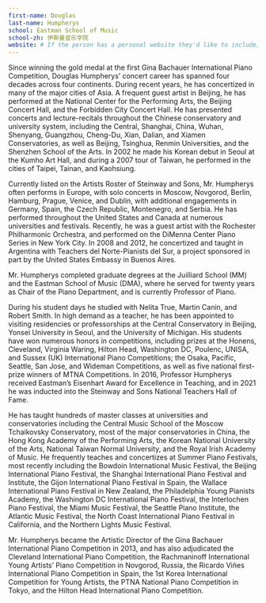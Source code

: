 ```yaml
---
first-name: Douglas
last-name: Humpherys
school: Eastman School of Music
school-zh: 伊斯曼音乐学院
website: # If the person has a personal website they'd like to include, include it here. Otherwise, remove this line.
---
```


Since winning the gold medal at the first Gina Bachauer International Piano Competition, Douglas Humpherys’ concert career has spanned four decades across four continents. During recent years, he has concertized in many of the major cities of Asia. A frequent guest artist in Beijing, he has performed at the National Center for the Performing Arts, the Beijing Concert Hall, and the Forbidden City Concert Hall. He has presented concerts and lecture-recitals throughout the Chinese conservatory and university system, including the Central, Shanghai, China, Wuhan, Shenyang, Guangzhou, Cheng-Du, Xian, Dalian, and Xiamen Conservatories, as well as Beijing, Tsinghua, Renmin Universities, and the Shenzhen School of the Arts. In 2002 he made his Korean debut in Seoul at the Kumho Art Hall, and during a 2007 tour of Taiwan, he performed in the cities of Taipei, Tainan, and Kaohsiung.

Currently listed on the Artists Roster of Steinway and Sons, Mr. Humpherys often performs in Europe, with solo concerts in Moscow, Novgorod, Berlin, Hamburg, Prague, Venice, and Dublin, with additional engagements in Germany, Spain, the Czech Republic, Montenegro, and Serbia. He has performed throughout the United States and Canada at numerous universities and festivals. Recently, he was a guest artist with the Rochester Philharmonic Orchestra, and performed on the DiMenna Center Piano Series in New York City. In 2008 and 2012, he concertized and taught in Argentina with Teachers del Norte-Pianists del Sur, a project sponsored in part by the United States Embassy in Buenos Aires.

Mr. Humpherys completed graduate degrees at the Juilliard School (MM) and the Eastman School of Music (DMA), where he served for twenty years as Chair of the Piano Department, and is currently Professor of Piano.

During his student days he studied with Nelita True, Martin Canin, and Robert Smith. In high demand as a teacher, he has been appointed to visiting residencies or professorships at the Central Conservatory in Beijing, Yonsei University in Seoul, and the University of Michigan. His students have won numerous honors in competitions, including prizes at the Honens, Cleveland, Virginia Waring, Hilton Head, Washington DC, Poulenc, UNISA, and Sussex (UK) International Piano Competitions; the Osaka, Pacific, Seattle, San Jose, and Wideman Competitions, as well as five national first-prize winners of MTNA Competitions. In 2016, Professor Humpherys received Eastman’s Eisenhart Award for Excellence in Teaching, and in 2021 he was inducted into the Steinway and Sons National Teachers Hall of Fame.

He has taught hundreds of master classes at universities and conservatories including the Central Music School of the Moscow Tchaikovsky Conservatory, most of the major conservatories in China, the Hong Kong Academy of the Performing Arts, the Korean National University of the Arts, National Taiwan Normal University, and the Royal Irish Academy of Music. He frequently teaches and concertizes at Summer Piano Festivals, most recently including the Bowdoin International Music Festival, the Beijing International Piano Festival, the Shanghai International Piano Festival and Institute, the Gijon International Piano Festival in Spain, the Wallace International Piano Festival in New Zealand, the Philadelphia Young Pianists Academy, the Washington DC International Piano Festival, the Interlochen Piano Festival, the Miami Music Festival, the Seattle Piano Institute, the Atlantic Music Festival, the North Coast International Piano Festival in California, and the Northern Lights Music Festival.

Mr. Humpherys became the Artistic Director of the Gina Bachauer International Piano Competition in 2013, and has also adjudicated the Cleveland International Piano Competition, the Rachmaninoff International Young Artists’ Piano Competition in Novgorod, Russia, the Ricardo Viñes International Piano Competition in Spain, the 1st Korea International Competition for Young Artists, the PTNA National Piano Competition in Tokyo, and the Hilton Head International Piano Competition.
